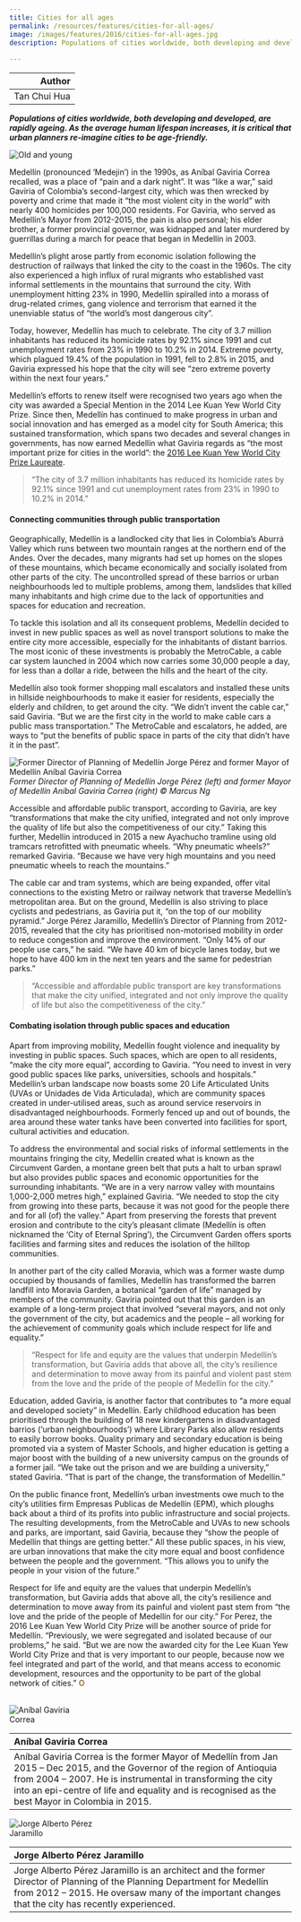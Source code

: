 ```yaml
---
title: Cities for all ages
permalink: /resources/features/cities-for-all-ages/
image: /images/features/2016/cities-for-all-ages.jpg
description: Populations of cities worldwide, both developing and developed, are rapidly ageing. As the average human lifespan increases, it is critical that urban planners re-imagine cities to be age-friendly.
  
---
```


| Author |
|---:|
| Tan Chui Hua |

***Populations of cities worldwide, both developing and developed, are rapidly ageing. As the average human lifespan increases, it is critical that urban planners re-imagine cities to be age-friendly.***

![Old and young](/images/features/2016/cities-for-all-ages.jpg/)

Medellín (pronounced ‘Medejin’) in the 1990s, as Aníbal Gaviria Correa recalled, was a place of “pain and a dark night”. It was “like a war,” said Gaviria of Colombia’s second-largest city, which was then wrecked by poverty and crime that made it “the most violent city in the world” with nearly 400 homicides per 100,000 residents. For Gaviria, who served as Medellín’s Mayor from 2012-2015, the pain is also personal; his elder brother, a former provincial governor, was kidnapped and later murdered by guerrillas during a march for peace that began in Medellín in 2003.

Medellín’s plight arose partly from economic isolation following the destruction of railways that linked the city to the coast in the 1960s. The city also experienced a high influx of rural migrants who established vast informal settlements in the mountains that surround the city. With unemployment hitting 23% in 1990, Medellín spiralled into a morass of drug-related crimes, gang violence and terrorism that earned it the unenviable status of “the world’s most dangerous city”.

Today, however, Medellín has much to celebrate. The city of 3.7 million inhabitants has reduced its homicide rates by 92.1% since 1991 and cut unemployment rates from 23% in 1990 to 10.2% in 2014. Extreme poverty, which plagued 19.4% of the population in 1991, fell to 2.8% in 2015, and Gaviria expressed his hope that the city will see “zero extreme poverty within the next four years.”

Medellín’s efforts to renew itself were recognised two years ago when the city was awarded a Special Mention in the 2014 Lee Kuan Yew World City Prize. Since then, Medellín has continued to make progress in urban and social innovation and has emerged as a model city for South America; this sustained transformation, which spans two decades and several changes in governments, has now earned Medellín what Gaviria regards as “the most important prize for cities in the world”: the [2016 Lee Kuan Yew World City Prize Laureate](/laureates/2016/laureate/).

> “The city of 3.7 million inhabitants has reduced its homicide rates by 92.1% since 1991 and cut unemployment rates from 23% in 1990 to 10.2% in 2014.”

#### **Connecting communities through public transportation**

Geographically, Medellín is a landlocked city that lies in Colombia’s Aburrá Valley which runs between two mountain ranges at the northern end of the Andes. Over the decades, many migrants had set up homes on the slopes of these mountains, which became economically and socially isolated from other parts of the city. The uncontrolled spread of these barrios or urban neighbourhoods led to multiple problems, among them, landslides that killed many inhabitants and high crime due to the lack of opportunities and spaces for education and recreation.

To tackle this isolation and all its consequent problems, Medellín decided to invest in new public spaces as well as novel transport solutions to make the entire city more accessible, especially for the inhabitants of distant barrios. The most iconic of these investments is probably the MetroCable, a cable car system launched in 2004 which now carries some 30,000 people a day, for less than a dollar a ride, between the hills and the heart of the city.

Medellín also took former shopping mall escalators and installed these units in hillside neighbourhoods to make it easier for residents, especially the elderly and children, to get around the city. “We didn’t invent the cable car,” said Gaviria. “But we are the first city in the world to make cable cars a public mass transportation.” The MetroCable and escalators, he added, are ways to “put the benefits of public space in parts of the city that didn’t have it in the past”.

![Former Director of Planning of Medellín Jorge Pérez and former Mayor of Medellín Aníbal Gaviria Correa](/images/features/2016/jorge-perez-anibal-gaviria.jpg/)*Former Director of Planning of Medellín Jorge Pérez (left) and former Mayor of Medellín Aníbal Gaviria Correa (right) © Marcus Ng*

Accessible and affordable public transport, according to Gaviria, are key “transformations that make the city unified, integrated and not only improve the quality of life but also the competitiveness of our city.” Taking this further, Medellín introduced in 2015 a new Ayachucho tramline using old tramcars retrofitted with pneumatic wheels. “Why pneumatic wheels?” remarked Gaviria. “Because we have very high mountains and you need pneumatic wheels to reach the mountains.”

The cable car and tram systems, which are being expanded, offer vital connections to the existing Metro or railway network that traverse Medellín’s metropolitan area. But on the ground, Medellín is also striving to place cyclists and pedestrians, as Gaviria put it, “on the top of our mobility pyramid.” Jorge Pérez Jaramillo, Medellín’s Director of Planning from 2012-2015, revealed that the city has prioritised non-motorised mobility in order to reduce congestion and improve the environment. “Only 14% of our people use cars,” he said. “We have 40 km of bicycle lanes today, but we hope to have 400 km in the next ten years and the same for pedestrian parks.”

> “Accessible and affordable public transport are key transformations that make the city unified, integrated and not only improve the quality of life but also the competitiveness of the city.”

#### **Combating isolation through public spaces and education**

Apart from improving mobility, Medellín fought violence and inequality by investing in public spaces. Such spaces, which are open to all residents, “make the city more equal”, according to Gaviria. “You need to invest in very good public spaces like parks, universities, schools and hospitals.” Medellín’s urban landscape now boasts some 20 Life Articulated Units (UVAs or Unidades de Vida Articulada), which are community spaces created in under-utilised areas, such as around service reservoirs in disadvantaged neighbourhoods. Formerly fenced up and out of bounds, the area around these water tanks have been converted into facilities for sport, cultural activities and education.

To address the environmental and social risks of informal settlements in the mountains fringing the city, Medellín created what is known as the Circumvent Garden, a montane green belt that puts a halt to urban sprawl but also provides public spaces and economic opportunities for the surrounding inhabitants. “We are in a very narrow valley with mountains 1,000-2,000 metres high,” explained Gaviria. “We needed to stop the city from growing into these parts, because it was not good for the people there and for all (of) the valley.” Apart from preserving the forests that prevent erosion and contribute to the city’s pleasant climate (Medellín is often nicknamed the ‘City of Eternal Spring’), the Circumvent Garden offers sports facilities and farming sites and reduces the isolation of the hilltop communities.

In another part of the city called Moravia, which was a former waste dump occupied by thousands of families, Medellín has transformed the barren landfill into Moravia Garden, a botanical “garden of life” managed by members of the community. Gaviria pointed out that this garden is an example of a long-term project that involved “several mayors, and not only the government of the city, but academics and the people – all working for the achievement of community goals which include respect for life and equality.”

> “Respect for life and equity are the values that underpin Medellín’s transformation, but Gaviria adds that above all, the city’s resilience and determination to move away from its painful and violent past stem from the love and the pride of the people of Medellín for the city.”

Education, added Gaviria, is another factor that contributes to “a more equal and developed society” in Medellín. Early childhood education has been prioritised through the building of 18 new kindergartens in disadvantaged barrios (‘urban neighbourhoods’) where Library Parks also allow residents to easily borrow books. Quality primary and secondary education is being promoted via a system of Master Schools, and higher education is getting a major boost with the building of a new university campus on the grounds of a former jail. “We take out the prison and we are building a university,” stated Gaviria. “That is part of the change, the transformation of Medellín.”

On the public finance front, Medellín’s urban investments owe much to the city’s utilities firm Empresas Publicas de Medellín (EPM), which ploughs back about a third of its profits into public infrastructure and social projects. The resulting developments, from the MetroCable and UVAs to new schools and parks, are important, said Gaviria, because they “show the people of Medellín that things are getting better.” All these public spaces, in his view, are urban innovations that make the city more equal and boost confidence between the people and the government. “This allows you to unify the people in your vision of the future.”

Respect for life and equity are the values that underpin Medellín’s transformation, but Gaviria adds that above all, the city’s resilience and determination to move away from its painful and violent past stem from “the love and the pride of the people of Medellín for our city.” For Perez, the 2016 Lee Kuan Yew World City Prize will be another source of pride for Medellín. “Previously, we were segregated and isolated because of our problems,” he said. “But we are now the awarded city for the Lee Kuan Yew World City Prize and that is very important to our people, because now we feel integrated and part of the world, and that means access to economic development, resources and the opportunity to be part of the global network of cities.” **<font color="#967942">O</font>**

<br>

<div style="width:150px"><img src="/images/features/2016/anibal-gaviria.png" alt="Aníbal Gaviria Correa" /></div>

| **Aníbal Gaviria Correa** |
|:---|
| Aníbal Gaviria Correa is the former Mayor of Medellín from Jan 2015 – Dec 2015, and the Governor of the region of Antioquia from 2004 – 2007. He is instrumental in transforming the city into an epi-centre of life and equality and is recognised as the best Mayor in Colombia in 2015. |

<div style="width:150px"><img src="/images/features/2016/jorge-perez.png" alt="Jorge Alberto Pérez Jaramillo" /></div>

| **Jorge Alberto Pérez Jaramillo** |
|:---|
| Jorge Alberto Pérez Jaramillo is an architect and the former Director of Planning of the Planning Department for Medellín from 2012 – 2015. He oversaw many of the important changes that the city has recently experienced. |

